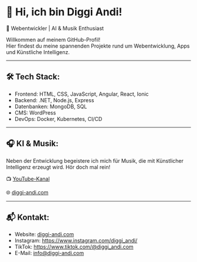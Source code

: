 # 👋 Hi, ich bin Diggi Andi!

🚀 Webentwickler | AI & Musik Enthusiast

Willkommen auf meinem GitHub-Profil!  
Hier findest du meine spannenden Projekte rund um Webentwicklung, Apps und Künstliche Intelligenz.

---

## 🛠️ Tech Stack:

- Frontend: HTML, CSS, JavaScript, Angular, React, Ionic
- Backend: .NET, Node.js, Express
- Datenbanken: MongoDB, SQL
- CMS: WordPress
- DevOps: Docker, Kubernetes, CI/CD

---

## 🎧 KI & Musik:

Neben der Entwicklung begeistere ich mich für Musik, die mit Künstlicher Intelligenz erzeugt wird. Hör doch mal rein!

📺 [YouTube-Kanal]([https://youtube.com/@DiggiAndi])

🌐 [diggi-andi.com](https://diggi-andi.com)

---

## 📬 Kontakt:

- Website: [diggi-andi.com](https://diggi-andi.com)
- Instagram: https://www.instagram.com/diggi_andi/
- TikTok: https://www.tiktok.com/@diggi_andi.com
- E-Mail: info@diggi-andi.com

